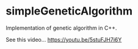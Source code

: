 # simpleGeneticAlgorithm
Implementation of genetic algorithm in C++.

See this video...
https://youtu.be/5stuFJH7i6Y
